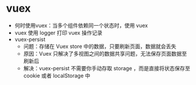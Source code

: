 # vuex

- 何时使用vuex：当多个组件依赖同一个状态时，使用 vuex
- vuex 使用 logger 打印 vuex 操作记录
- vuex-persist
  - 问题：存储在 Vuex store 中的数据，只要刷新页面，数据就会丢失
  - 原因：Vuex 只解决了多视图之间的数据共享问题，无法保存页面数据至刷新后
  - 解决：vuex-persist 不需要你手动存取 storage ，而是直接将状态保存至 cookie 或者 localStorage 中